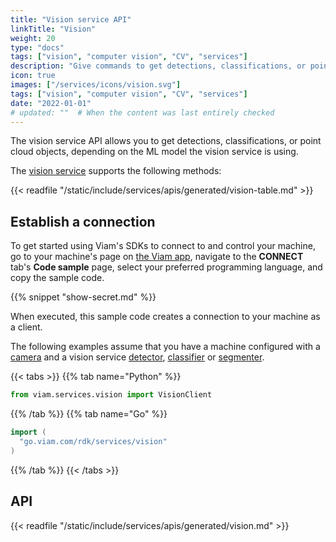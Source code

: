 ```yaml
---
title: "Vision service API"
linkTitle: "Vision"
weight: 20
type: "docs"
tags: ["vision", "computer vision", "CV", "services"]
description: "Give commands to get detections, classifications, or point cloud objects, depending on the ML model the vision service is using."
icon: true
images: ["/services/icons/vision.svg"]
tags: ["vision", "computer vision", "CV", "services"]
date: "2022-01-01"
# updated: ""  # When the content was last entirely checked
---
```


The vision service API allows you to get detections, classifications, or point cloud objects, depending on the ML model the vision service is using.

The [vision service](/services/vision/) supports the following methods:

{{< readfile "/static/include/services/apis/generated/vision-table.md" >}}

## Establish a connection

To get started using Viam's SDKs to connect to and control your machine, go to your machine's page on [the Viam app](https://app.viam.com), navigate to the **CONNECT** tab's **Code sample** page, select your preferred programming language, and copy the sample code.

{{% snippet "show-secret.md" %}}

When executed, this sample code creates a connection to your machine as a client.

The following examples assume that you have a machine configured with a [camera](/components/camera/) and a vision service [detector](/services/vision/#detections), [classifier](/services/vision/#classifications) or [segmenter](/services/vision/#segmentations).

{{< tabs >}}
{{% tab name="Python" %}}

```python
from viam.services.vision import VisionClient
```

{{% /tab %}}
{{% tab name="Go" %}}

```go
import (
  "go.viam.com/rdk/services/vision"
)
```

{{% /tab %}}
{{< /tabs >}}

## API

{{< readfile "/static/include/services/apis/generated/vision.md" >}}

